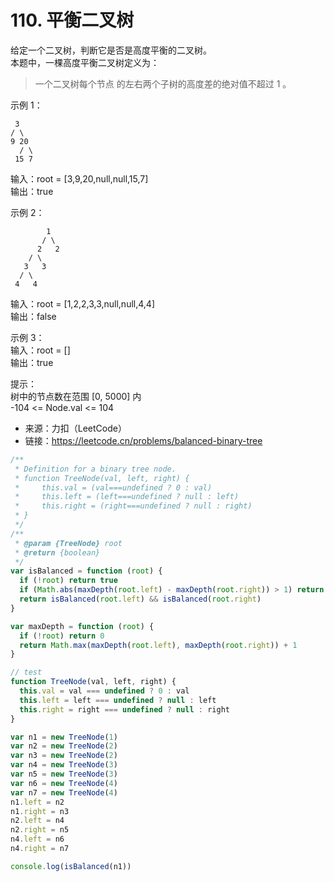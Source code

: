 # 110. 平衡二叉树

给定一个二叉树，判断它是否是高度平衡的二叉树。  
本题中，一棵高度平衡二叉树定义为：

> 一个二叉树每个节点 的左右两个子树的高度差的绝对值不超过 1 。

示例 1：

     3
    / \
    9 20
      / \
     15 7

输入：root = [3,9,20,null,null,15,7]  
输出：true

示例 2：

            1
           / \
          2   2
        / \
       3   3
      / \
     4   4

输入：root = [1,2,2,3,3,null,null,4,4]  
输出：false

示例 3：  
输入：root = []  
输出：true

提示：  
树中的节点数在范围 [0, 5000] 内  
-104 <= Node.val <= 104

- 来源：力扣（LeetCode）  
- 链接：https://leetcode.cn/problems/balanced-binary-tree

```javascript
/**
 * Definition for a binary tree node.
 * function TreeNode(val, left, right) {
 *     this.val = (val===undefined ? 0 : val)
 *     this.left = (left===undefined ? null : left)
 *     this.right = (right===undefined ? null : right)
 * }
 */
/**
 * @param {TreeNode} root
 * @return {boolean}
 */
var isBalanced = function (root) {
  if (!root) return true
  if (Math.abs(maxDepth(root.left) - maxDepth(root.right)) > 1) return false
  return isBalanced(root.left) && isBalanced(root.right)
}

var maxDepth = function (root) {
  if (!root) return 0
  return Math.max(maxDepth(root.left), maxDepth(root.right)) + 1
}

// test
function TreeNode(val, left, right) {
  this.val = val === undefined ? 0 : val
  this.left = left === undefined ? null : left
  this.right = right === undefined ? null : right
}

var n1 = new TreeNode(1)
var n2 = new TreeNode(2)
var n3 = new TreeNode(2)
var n4 = new TreeNode(3)
var n5 = new TreeNode(3)
var n6 = new TreeNode(4)
var n7 = new TreeNode(4)
n1.left = n2
n1.right = n3
n2.left = n4
n2.right = n5
n4.left = n6
n4.right = n7

console.log(isBalanced(n1))
```
